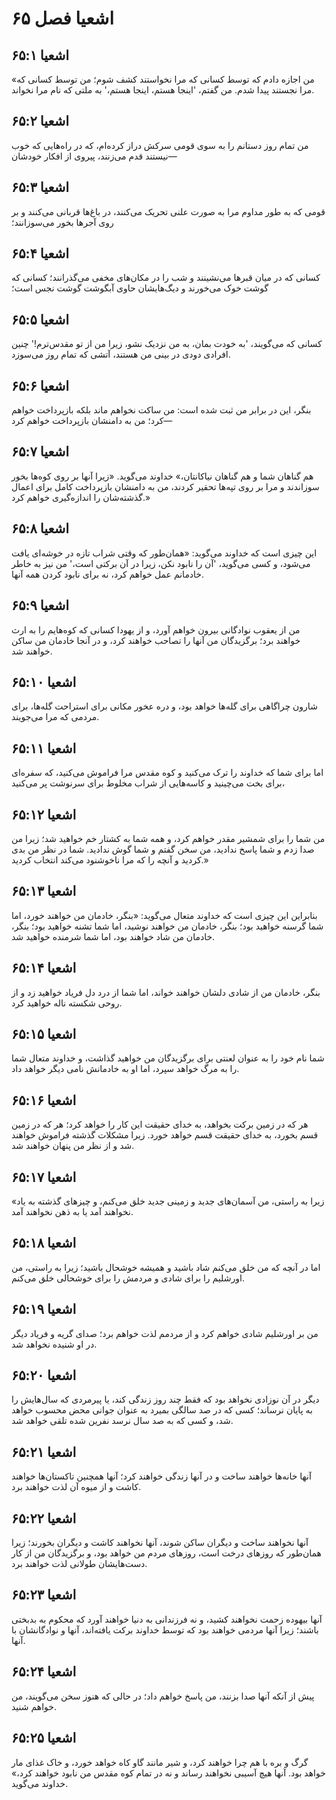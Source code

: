 # اشعیا فصل ۶۵

## اشعیا ۶۵:۱
«من اجازه دادم که توسط کسانی که مرا نخواستند کشف شوم؛ من توسط کسانی که مرا نجستند پیدا شدم. من گفتم، 'اینجا هستم، اینجا هستم،' به ملتی که نام مرا نخواند.

## اشعیا ۶۵:۲
من تمام روز دستانم را به سوی قومی سرکش دراز کرده‌ام، که در راه‌هایی که خوب نیستند قدم می‌زنند، پیروی از افکار خودشان—

## اشعیا ۶۵:۳
قومی که به طور مداوم مرا به صورت علنی تحریک می‌کنند، در باغ‌ها قربانی می‌کنند و بر روی آجرها بخور می‌سوزانند؛

## اشعیا ۶۵:۴
کسانی که در میان قبرها می‌نشینند و شب را در مکان‌های مخفی می‌گذرانند؛ کسانی که گوشت خوک می‌خورند و دیگ‌هایشان حاوی آبگوشت گوشت نجس است؛

## اشعیا ۶۵:۵
کسانی که می‌گویند، 'به خودت بمان، به من نزدیک نشو، زیرا من از تو مقدس‌ترم!' چنین افرادی دودی در بینی من هستند، آتشی که تمام روز می‌سوزد.

## اشعیا ۶۵:۶
بنگر، این در برابر من ثبت شده است: من ساکت نخواهم ماند بلکه بازپرداخت خواهم کرد؛ من به دامنشان بازپرداخت خواهم کرد—

## اشعیا ۶۵:۷
هم گناهان شما و هم گناهان نیاکانتان،» خداوند می‌گوید. «زیرا آنها بر روی کوه‌ها بخور سوزاندند و مرا بر روی تپه‌ها تحقیر کردند، من به دامنشان بازپرداخت کامل برای اعمال گذشته‌شان را اندازه‌گیری خواهم کرد.»

## اشعیا ۶۵:۸
این چیزی است که خداوند می‌گوید: «همان‌طور که وقتی شراب تازه در خوشه‌ای یافت می‌شود، و کسی می‌گوید، 'آن را نابود نکن، زیرا در آن برکتی است،' من نیز به خاطر خادمانم عمل خواهم کرد، نه برای نابود کردن همه آنها.

## اشعیا ۶۵:۹
من از یعقوب نوادگانی بیرون خواهم آورد، و از یهودا کسانی که کوه‌هایم را به ارث خواهند برد؛ برگزیدگان من آنها را تصاحب خواهند کرد، و در آنجا خادمان من ساکن خواهند شد.

## اشعیا ۶۵:۱۰
شارون چراگاهی برای گله‌ها خواهد بود، و دره عخور مکانی برای استراحت گله‌ها، برای مردمی که مرا می‌جویند.

## اشعیا ۶۵:۱۱
اما برای شما که خداوند را ترک می‌کنید و کوه مقدس مرا فراموش می‌کنید، که سفره‌ای برای بخت می‌چینید و کاسه‌هایی از شراب مخلوط برای سرنوشت پر می‌کنید،

## اشعیا ۶۵:۱۲
من شما را برای شمشیر مقدر خواهم کرد، و همه شما به کشتار خم خواهید شد؛ زیرا من صدا زدم و شما پاسخ ندادید، من سخن گفتم و شما گوش ندادید. شما در نظر من بدی کردید و آنچه را که مرا ناخوشنود می‌کند انتخاب کردید.»

## اشعیا ۶۵:۱۳
بنابراین این چیزی است که خداوند متعال می‌گوید: «بنگر، خادمان من خواهند خورد، اما شما گرسنه خواهید بود؛ بنگر، خادمان من خواهند نوشید، اما شما تشنه خواهید بود؛ بنگر، خادمان من شاد خواهند بود، اما شما شرمنده خواهید شد.

## اشعیا ۶۵:۱۴
بنگر، خادمان من از شادی دلشان خواهند خواند، اما شما از درد دل فریاد خواهید زد و از روحی شکسته ناله خواهید کرد.

## اشعیا ۶۵:۱۵
شما نام خود را به عنوان لعنتی برای برگزیدگان من خواهید گذاشت، و خداوند متعال شما را به مرگ خواهد سپرد، اما او به خادمانش نامی دیگر خواهد داد.

## اشعیا ۶۵:۱۶
هر که در زمین برکت بخواهد، به خدای حقیقت این کار را خواهد کرد؛ هر که در زمین قسم بخورد، به خدای حقیقت قسم خواهد خورد. زیرا مشکلات گذشته فراموش خواهند شد و از نظر من پنهان خواهند شد.

## اشعیا ۶۵:۱۷
«زیرا به راستی، من آسمان‌های جدید و زمینی جدید خلق می‌کنم، و چیزهای گذشته به یاد نخواهند آمد یا به ذهن نخواهند آمد.

## اشعیا ۶۵:۱۸
اما در آنچه که من خلق می‌کنم شاد باشید و همیشه خوشحال باشید؛ زیرا به راستی، من اورشلیم را برای شادی و مردمش را برای خوشحالی خلق می‌کنم.

## اشعیا ۶۵:۱۹
من بر اورشلیم شادی خواهم کرد و از مردمم لذت خواهم برد؛ صدای گریه و فریاد دیگر در او شنیده نخواهد شد.

## اشعیا ۶۵:۲۰
دیگر در آن نوزادی نخواهد بود که فقط چند روز زندگی کند، یا پیرمردی که سال‌هایش را به پایان نرساند؛ کسی که در صد سالگی بمیرد به عنوان جوانی محض محسوب خواهد شد، و کسی که به صد سال نرسد نفرین شده تلقی خواهد شد.

## اشعیا ۶۵:۲۱
آنها خانه‌ها خواهند ساخت و در آنها زندگی خواهند کرد؛ آنها همچنین تاکستان‌ها خواهند کاشت و از میوه آن لذت خواهند برد.

## اشعیا ۶۵:۲۲
آنها نخواهند ساخت و دیگران ساکن شوند، آنها نخواهند کاشت و دیگران بخورند؛ زیرا همان‌طور که روزهای درخت است، روزهای مردم من خواهد بود، و برگزیدگان من از کار دست‌هایشان طولانی لذت خواهند برد.

## اشعیا ۶۵:۲۳
آنها بیهوده زحمت نخواهند کشید، و نه فرزندانی به دنیا خواهند آورد که محکوم به بدبختی باشند؛ زیرا آنها مردمی خواهند بود که توسط خداوند برکت یافته‌اند، آنها و نوادگانشان با آنها.

## اشعیا ۶۵:۲۴
پیش از آنکه آنها صدا بزنند، من پاسخ خواهم داد؛ در حالی که هنوز سخن می‌گویند، من خواهم شنید.

## اشعیا ۶۵:۲۵
گرگ و بره با هم چرا خواهند کرد، و شیر مانند گاو کاه خواهد خورد، و خاک غذای مار خواهد بود. آنها هیچ آسیبی نخواهند رساند و نه در تمام کوه مقدس من نابود خواهند کرد،» خداوند می‌گوید.
